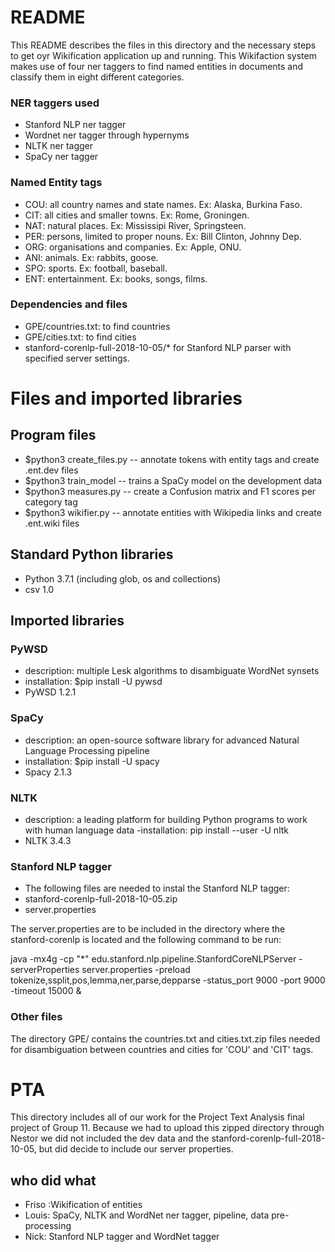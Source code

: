 # README #

This README describes the files in this directory and the necessary steps to get oyr Wikification application up and running. This Wikifaction system makes use of four ner taggers to find named entities in documents and classify them in eight different categories. 

### NER taggers used ###

- Stanford NLP ner tagger
- Wordnet ner tagger through hypernyms
- NLTK ner tagger
- SpaCy ner tagger

### Named Entity tags ###
 - COU: all country names and state names. Ex: Alaska, Burkina Faso.
 - CIT: all cities and smaller towns. Ex: Rome, Groningen.
 - NAT: natural places. Ex: Mississipi River, Springsteen.
 - PER: persons, limited to proper nouns. Ex: Bill Clinton, Johnny Dep.
 - ORG: organisations and companies. Ex: Apple, ONU.
 - ANI: animals. Ex: rabbits, goose.
 - SPO: sports. Ex: football, baseball.
 - ENT: entertainment. Ex: books, songs, films.

### Dependencies and files ###
- GPE/countries.txt: to find countries
- GPE/cities.txt: to find cities
- stanford-corenlp-full-2018-10-05/* for Stanford NLP parser with specified server settings.


# Files and imported libraries #

## Program files ##

- $python3 create_files.py -- annotate tokens with entity tags and create .ent.dev files
- $python3 train_model -- trains a SpaCy model on the development data
- $python3 measures.py -- create a Confusion matrix and F1 scores per category tag
- $python3 wikifier.py -- annotate entities with Wikipedia links and create .ent.wiki files

## Standard Python libraries ##
- Python 3.7.1 (including glob, os and collections)
- csv 1.0

## Imported libraries ##

### PyWSD ###
- description: multiple Lesk algorithms to disambiguate WordNet synsets
- installation: $pip install -U pywsd
- PyWSD 1.2.1

### SpaCy ###
- description: an open-source software library for advanced Natural Language Processing pipeline
- installation: $pip install -U spacy
- Spacy 2.1.3

### NLTK ###
- description: a leading platform for building Python programs to work with human language data
 -installation: pip install --user -U nltk
- NLTK 3.4.3

### Stanford NLP tagger ###
- The following files are needed to instal the Stanford NLP tagger:
- stanford-corenlp-full-2018-10-05.zip 
- server.properties

The server.properties are to be included in the directory where the stanford-corenlp is located and the following command to be run:

java -mx4g -cp "*" edu.stanford.nlp.pipeline.StanfordCoreNLPServer -serverProperties server.properties -preload tokenize,ssplit,pos,lemma,ner,parse,depparse -status_port 9000 -port 9000 -timeout 15000 &

### Other files ###

The directory GPE/ contains the countries.txt and cities.txt.zip files needed for disambiguation between countries and cities for 'COU' and 'CIT' tags.


# PTA #

This directory includes all of our work for the Project Text Analysis final project of Group 11. Because we had to upload this zipped directory through Nestor we did not included the dev data and the stanford-corenlp-full-2018-10-05, but did decide to include our server properties. 

## who did what
- Friso :Wikification of entities
- Louis: SpaCy, NLTK and WordNet ner tagger, pipeline, data pre-processing
- Nick: Stanford NLP tagger and WordNet tagger
